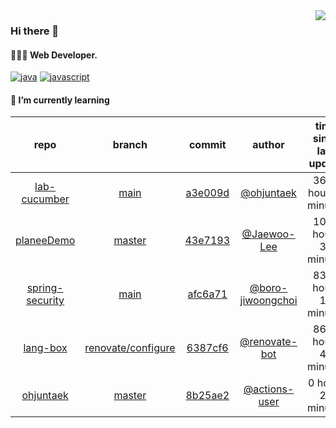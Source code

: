 <img align="right" src="https://github-readme-stats.vercel.app/api?username=ohjuntaek&show_icons=true&hide_title=true" />

### Hi there 👋

#### 🧑🏻‍💻  Web Developer. 

[![java](http://img.shields.io/badge/-java-black?style=flat-square&logo=)](#) 
[![javascript](http://img.shields.io/badge/-javascript-darkgray?style=flat-square&logo=)](#) 


<!--
**ohjuntaek/ohjuntaek** is a ✨ _special_ ✨ repository because its `README.md` (this file) appears on your GitHub profile.

Here are some ideas to get you started:

- 🔭 I’m currently working on ...
- 🌱 I’m currently learning ...
- 👯 I’m looking to collaborate on ...
- 🤔 I’m looking for help with ...
- 💬 Ask me about ...
- 📫 How to reach me: ...
- 😄 Pronouns: ...
- ⚡ Fun fact: ...
-->

#### 🌱 I’m currently learning

| repo | branch | commit | author | time since last update | language |
|:---:|:---:|:---:|:---:|:---:|:---:|
| [lab-cucumber](https://github.com/ohjuntaek/lab-cucumber) | [main](https://github.com/ohjuntaek/lab-cucumber/tree/main) |[a3e009d](https://github.com/ohjuntaek/lab-cucumber/commit/a3e009d05b0ef6eba94771f92367c53a9b6e9163) | [@ohjuntaek](https://github.com/ohjuntaek) |3611 hours 2 minutes | ![](https://img.shields.io/badge/language-Java-default.svg?style=flat-square)|
| [planeeDemo](https://github.com/Kyooong/planeeDemo) | [master](https://github.com/Kyooong/planeeDemo/tree/master) |[43e7193](https://github.com/Kyooong/planeeDemo/commit/43e719359ce1e550eb777f0272491d0b3b7cc9e5) | [@Jaewoo-Lee](https://github.com/Jaewoo-Lee) |1029 hours 32 minutes | ![](https://img.shields.io/badge/language-Java-default.svg?style=flat-square)|
| [spring-security](https://github.com/ohjuntaek/spring-security) | [main](https://github.com/ohjuntaek/spring-security/tree/main) |[afc6a71](https://github.com/ohjuntaek/spring-security/commit/afc6a714fd13cf3c21a63cf0d2b9502ca3833c7f) | [@boro-jiwoongchoi](https://github.com/boro-jiwoongchoi) |8321 hours 18 minutes | ![](https://img.shields.io/badge/language-Java-default.svg?style=flat-square)|
| [lang-box](https://github.com/ohjuntaek/lang-box) | [renovate/configure](https://github.com/ohjuntaek/lang-box/tree/renovate/configure) |[6387cf6](https://github.com/ohjuntaek/lang-box/commit/6387cf66f97ac0dc00fc5aa7b0ca37c0f6026a13) | [@renovate-bot](https://github.com/renovate-bot) |8677 hours 46 minutes | ![](https://img.shields.io/badge/language-JavaScript-default.svg?style=flat-square)|
| [ohjuntaek](https://github.com/ohjuntaek/ohjuntaek) | [master](https://github.com/ohjuntaek/ohjuntaek/tree/master) |[8b25ae2](https://github.com/ohjuntaek/ohjuntaek/commit/8b25ae296c01543de9985e4eb8927f1fb0bf15a2) | [@actions-user](https://github.com/actions-user) |0 hours 25 minutes | ![](https://img.shields.io/badge/language-Go-default.svg?style=flat-square)|



